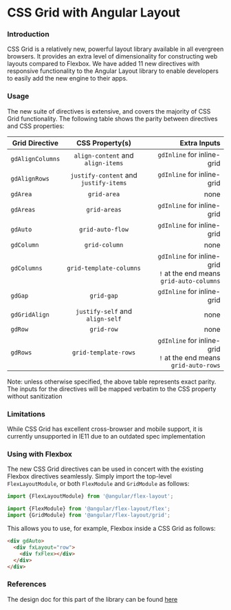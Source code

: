 # CSS Grid with Angular Layout

### Introduction

CSS Grid is a relatively new, powerful layout library available in all evergreen browsers. It provides
an extra level of dimensionality for constructing web layouts compared to Flexbox. We have added 11 new
directives with responsive functionality to the Angular Layout library to enable developers to easily add
the new engine to their apps.

### Usage

The new suite of directives is extensive, and covers the majority of CSS Grid functionality. The
following table shows the parity between directives and CSS properties:

| Grid Directive   | CSS Property(s)                           | Extra Inputs               |
| ---------------- |:-----------------------------------------:| --------------------------:|
| `gdAlignColumns` | `align-content` and `align-items`         | `gdInline` for inline-grid |
| `gdAlignRows`    | `justify-content` and `justify-items`     | `gdInline` for inline-grid |
| `gdArea`         | `grid-area`                               | none                       |
| `gdAreas`        | `grid-areas`                              | `gdInline` for inline-grid |
| `gdAuto`         | `grid-auto-flow`                          | `gdInline` for inline-grid |
| `gdColumn`       | `grid-column`                             | none                       |
| `gdColumns`      | `grid-template-columns`                   | `gdInline` for inline-grid<br>`!` at the end means `grid-auto-columns` |
| `gdGap`          | `grid-gap`                                | `gdInline` for inline-grid |
| `gdGridAlign`    | `justify-self` and `align-self`           | none                       |
| `gdRow`          | `grid-row`                                | none                       |
| `gdRows`         | `grid-template-rows`                      | `gdInline` for inline-grid<br>`!` at the end means `grid-auto-rows`  |

Note: unless otherwise specified, the above table represents exact parity. The inputs for the
directives will be mapped verbatim to the CSS property without sanitization

### Limitations

While CSS Grid has excellent cross-browser and mobile support, it is currently unsupported in IE11
due to an outdated spec implementation

### Using with Flexbox

The new CSS Grid directives can be used in concert with the existing Flexbox directives seamlessly.
Simply import the top-level `FlexLayoutModule`, or both `FlexModule` and `GridModule` as follows:

```typescript
import {FlexLayoutModule} from '@angular/flex-layout';
```

```typescript
import {FlexModule} from '@angular/flex-layout/flex';
import {GridModule} from '@angular/flex-layout/grid';
```

This allows you to use, for example, Flexbox inside a CSS Grid as follows:

```html
<div gdAuto>
  <div fxLayout="row">
    <div fxFlex></div>
  </div>
</div>
```

### References

The design doc for this part of the library can be found
[here](https://docs.google.com/document/d/1YjKHAV7-wh5UZd4snoyw6bVWe1X5JF-zDaUFa8-JDtE)